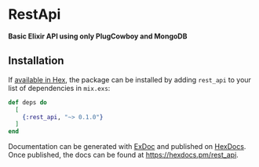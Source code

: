 # RestApi

**Basic Elixir API using only PlugCowboy and MongoDB**

## Installation

If [available in Hex](https://hex.pm/docs/publish), the package can be installed
by adding `rest_api` to your list of dependencies in `mix.exs`:

```elixir
def deps do
  [
    {:rest_api, "~> 0.1.0"}
  ]
end
```

Documentation can be generated with [ExDoc](https://github.com/elixir-lang/ex_doc)
and published on [HexDocs](https://hexdocs.pm). Once published, the docs can
be found at <https://hexdocs.pm/rest_api>.
